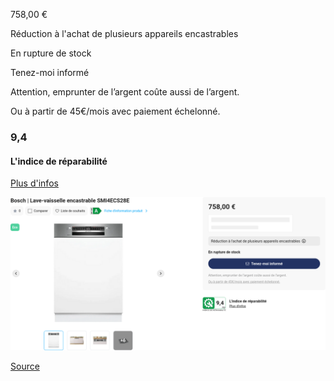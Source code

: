 758,00 €

Réduction à l'achat de plusieurs appareils encastrables

En rupture de stock

Tenez-moi informé

Attention, emprunter de l’argent coûte aussi de l’argent.

Ou à partir de 45€/mois avec paiement échelonné.

### 9,4

#### L'indice de réparabilité

[Plus d'infos](/fr/repair-index)

![](krefel-SMI4ECS28E.png)

[Source](https://www.krefel.be/fr/p/12007601-bosch-lave-vaisselle-encastrable-smi4ecs28e)